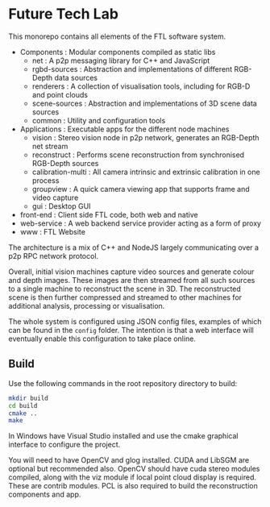 # Future Tech Lab

This monorepo contains all elements of the FTL software system.

* Components : Modular components compiled as static libs
  * net : A p2p messaging library for C++ and JavaScript
  * rgbd-sources : Abstraction and implementations of different RGB-Depth data sources
  * renderers : A collection of visualisation tools, including for RGB-D and point clouds
  * scene-sources : Abstraction and implementations of 3D scene data sources
  * common : Utility and configuration tools
* Applications : Executable apps for the different node machines
  * vision : Stereo vision node in p2p network, generates an RGB-Depth net stream
  * reconstruct : Performs scene reconstruction from synchronised RGB-Depth sources
  * calibration-multi : All camera intrinsic and extrinsic calibration in one process
  * groupview : A quick camera viewing app that supports frame and video capture
  * gui : Desktop GUI
* front-end : Client side FTL code, both web and native
* web-service : A web backend service provider acting as a form of proxy
* www : FTL Website

The architecture is a mix of C++ and NodeJS largely communicating over a p2p RPC
network protocol.

Overall, initial vision machines capture video sources and generate colour and
depth images. These images are then streamed from all such sources to a single
machine to reconstruct the scene in 3D. The reconstructed scene is then further
compressed and streamed to other machines for additional analysis, processing or
visualisation.

The whole system is configured using JSON config files, examples of which can be
found in the `config` folder. The intention is that a web interface will
eventually enable this configuration to take place online.

## Build
Use the following commands in the root repository directory to build:

```bash
mkdir build
cd build
cmake ..
make
```

In Windows have Visual Studio installed and use the cmake graphical interface
to configure the project.

You will need to have OpenCV and glog installed. CUDA and LibSGM are optional
but recommended also. OpenCV should have cuda stereo modules compiled, along
with the viz module if local point cloud display is required. These are contrib
modules. PCL is also required to build the reconstruction components and app.

